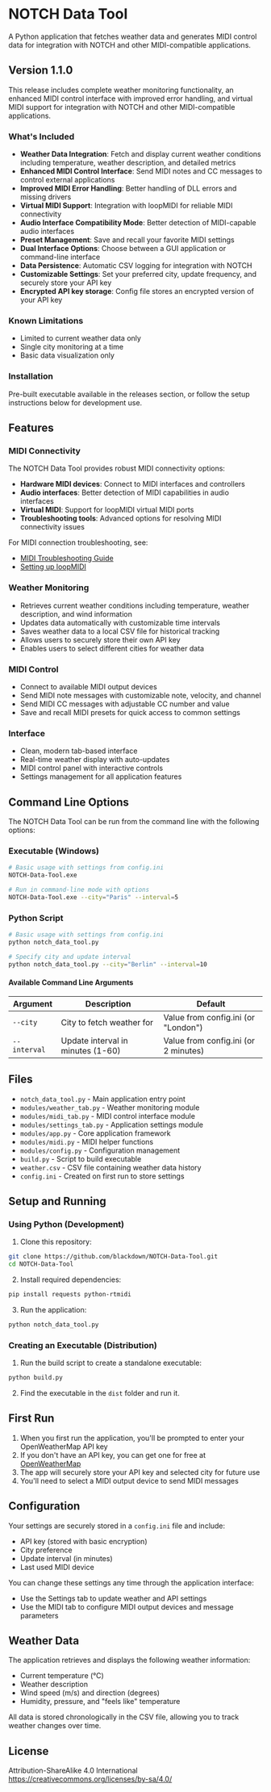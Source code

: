 # NOTCH Data Tool

A Python application that fetches weather data and generates MIDI control data for integration with NOTCH and other MIDI-compatible applications.

## Version 1.1.0

This release includes complete weather monitoring functionality, an enhanced MIDI control interface with improved error handling, and virtual MIDI support for integration with NOTCH and other MIDI-compatible applications.

### What's Included

- **Weather Data Integration**: Fetch and display current weather conditions including temperature, weather description, and detailed metrics
- **Enhanced MIDI Control Interface**: Send MIDI notes and CC messages to control external applications
- **Improved MIDI Error Handling**: Better handling of DLL errors and missing drivers
- **Virtual MIDI Support**: Integration with loopMIDI for reliable MIDI connectivity
- **Audio Interface Compatibility Mode**: Better detection of MIDI-capable audio interfaces
- **Preset Management**: Save and recall your favorite MIDI settings
- **Dual Interface Options**: Choose between a GUI application or command-line interface
- **Data Persistence**: Automatic CSV logging for integration with NOTCH
- **Customizable Settings**: Set your preferred city, update frequency, and securely store your API key
- **Encrypted API key storage**: Config file stores an encrypted version of your API key

### Known Limitations

- Limited to current weather data only
- Single city monitoring at a time
- Basic data visualization only

### Installation

Pre-built executable available in the releases section, or follow the setup instructions below for development use.

## Features

### MIDI Connectivity

The NOTCH Data Tool provides robust MIDI connectivity options:

- **Hardware MIDI devices**: Connect to MIDI interfaces and controllers
- **Audio interfaces**: Better detection of MIDI capabilities in audio interfaces
- **Virtual MIDI**: Support for loopMIDI virtual MIDI ports
- **Troubleshooting tools**: Advanced options for resolving MIDI connectivity issues

For MIDI connection troubleshooting, see:
- [MIDI Troubleshooting Guide](MIDI_TROUBLESHOOTING.md)
- [Setting up loopMIDI](LOOPMIDI_SETUP.md)

### Weather Monitoring
- Retrieves current weather conditions including temperature, weather description, and wind information
- Updates data automatically with customizable time intervals
- Saves weather data to a local CSV file for historical tracking
- Allows users to securely store their own API key
- Enables users to select different cities for weather data

### MIDI Control
- Connect to available MIDI output devices
- Send MIDI note messages with customizable note, velocity, and channel
- Send MIDI CC messages with adjustable CC number and value
- Save and recall MIDI presets for quick access to common settings

### Interface
- Clean, modern tab-based interface
- Real-time weather display with auto-updates
- MIDI control panel with interactive controls
- Settings management for all application features

## Command Line Options

The NOTCH Data Tool can be run from the command line with the following options:

### Executable (Windows)

```bash
# Basic usage with settings from config.ini
NOTCH-Data-Tool.exe

# Run in command-line mode with options
NOTCH-Data-Tool.exe --city="Paris" --interval=5
```

### Python Script

```bash
# Basic usage with settings from config.ini
python notch_data_tool.py

# Specify city and update interval
python notch_data_tool.py --city="Berlin" --interval=10
```

#### Available Command Line Arguments

| Argument | Description | Default |
|----------|-------------|---------|
| `--city` | City to fetch weather for | Value from config.ini (or "London") |
| `--interval` | Update interval in minutes (1-60) | Value from config.ini (or 2 minutes) |

## Files

- `notch_data_tool.py` - Main application entry point
- `modules/weather_tab.py` - Weather monitoring module
- `modules/midi_tab.py` - MIDI control interface module
- `modules/settings_tab.py` - Application settings module
- `modules/app.py` - Core application framework
- `modules/midi.py` - MIDI helper functions
- `modules/config.py` - Configuration management
- `build.py` - Script to build executable
- `weather.csv` - CSV file containing weather data history
- `config.ini` - Created on first run to store settings

## Setup and Running

### Using Python (Development)

1. Clone this repository:
```bash
git clone https://github.com/blackdown/NOTCH-Data-Tool.git
cd NOTCH-Data-Tool
```

2. Install required dependencies:
```bash
pip install requests python-rtmidi
```

3. Run the application:
```bash
python notch_data_tool.py
```

### Creating an Executable (Distribution)

1. Run the build script to create a standalone executable:
```bash
python build.py
```

2. Find the executable in the `dist` folder and run it.

## First Run

1. When you first run the application, you'll be prompted to enter your OpenWeatherMap API key
2. If you don't have an API key, you can get one for free at [OpenWeatherMap](https://openweathermap.org/api)
3. The app will securely store your API key and selected city for future use
4. You'll need to select a MIDI output device to send MIDI messages

## Configuration

Your settings are securely stored in a `config.ini` file and include:
- API key (stored with basic encryption)
- City preference
- Update interval (in minutes)
- Last used MIDI device

You can change these settings any time through the application interface:
- Use the Settings tab to update weather and API settings
- Use the MIDI tab to configure MIDI output devices and message parameters

## Weather Data

The application retrieves and displays the following weather information:
- Current temperature (°C)
- Weather description
- Wind speed (m/s) and direction (degrees)
- Humidity, pressure, and "feels like" temperature

All data is stored chronologically in the CSV file, allowing you to track weather changes over time.

## License

Attribution-ShareAlike 4.0 International
https://creativecommons.org/licenses/by-sa/4.0/

